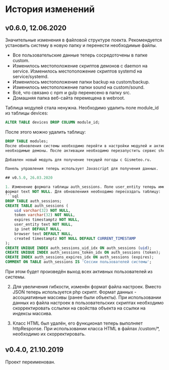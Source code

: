 # История изменений

## v0.6.0, 12.06.2020

Значительные изменения в файловой структуре поекта. Рекомендуется установить
систему в новую папку и перенести необходимые файлы.
- Все пользовательские данные теперь сосредоточены в папке custom.
- Изменилось местоположение скриптов демонов с daemon на service. Изменилось
местоположение скриптов systemd на service/systemd.
- Изменилось местоположение папки backup на custom/backup.
- Изменилось местоположение папки sound на custom/sound.
- Всё, что связано с npm и gulp перенесено в папку src.
- Домашняя папка веб-сайта перемещена в webroot.

Таблица модулей стала ненужна. Необходимо удалить поле module_id из таблицы
devices:
```sql
ALTER TABLE devices DROP COLUMN module_id;
```
После этого можно удалить таблицу:
```sql
DROP TABLE modules;
После обновления системы необходимо перейти в настройки модулей и активировать
необходимые демоны. После активации необходимо перезапустить сервис shcc.

Добавлен новый модуль для получение текущей погоды с Gismeteo.ru.

Панель управления теперь использует Javascript для получения данных.

## v0.5.0, 26.03.2020

1. Изменение формата таблицы auth_sessions. Поле user_entity теперь имеет
формат text NOT NULL. Для обновлениия необходимо пересоздать таблицу:
```sql
DROP TABLE auth_sessions;
CREATE TABLE auth_sessions (
    uid varchar(32) NOT NULL,
    token varchar(32) NOT NULL,
    expires timestamptz NOT NULL,
    user_entity text NOT NULL,
    ip inet DEFAULT NULL,
    browser text DEFAULT NULL,
    created timestamptz NOT NULL DEFAULT CURRENT_TIMESTAMP
);
CREATE UNIQUE INDEX auth_sessions_uid_idx ON auth_sessions (uid);
CREATE UNIQUE INDEX auth_sessions_token_idx ON auth_sessions (token);
CREATE INDEX auth_sessions_expires_idx ON auth_sessions (expires);
COMMENT ON TABLE auth_sessions IS 'Сессии пользователей системы';
```
При этом будет произведён выход всех активных пользователей из системы.

2. Для увеличения гибкости, изменён формат файла настроек. Вместо JSON теперь
используется php скрипт. Формат данных - ассоциативные массивы (ранее были
объекты). При использовании данных из файла настроек в пользовательских
скриптах необходимо скорректировать сслылки на свойства объекта на ссылки
на индексы массива.

3. Класс HTML был удалён, его функционал теперь выполняет httpResponse. При
использовании класса HTML в файлах /custom/*, необходимо их скорректировать.

## v0.4.0, 21.10.2019

Проект переименован.